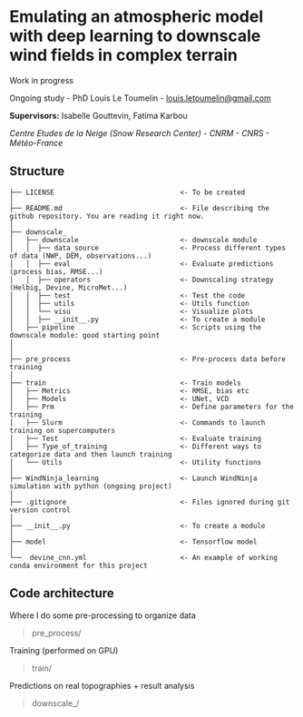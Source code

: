 # Emulating an atmospheric model with deep learning to downscale wind fields in complex terrain

Work in progress

Ongoing study - PhD Louis Le Toumelin - louis.letoumelin@gmail.com

**Supervisors:** Isabelle Gouttevin, Fatima Karbou

*Centre Etudes de la Neige (Snow Research Center) - CNRM - CNRS - Météo-France*


## Structure

```
├── LICENSE                               <- To be created
│
├── README.md                             <- File describing the github repository. You are reading it right now.
│
├── downscale_                            
│   ├── downscale                         <- downscale module
│   │  ├── data_source                    <- Process different types of data (NWP, DEM, observations...)
│   │  ├── eval                           <- Evaluate predictions (process bias, RMSE...)
│   │  ├── operators                      <- Downscaling strategy (Helbig, Devine, MicroMet...)
│   │  ├── test                           <- Test the code
│   │  ├── utils                          <- Utils function
│   │  └── visu                           <- Visualize plots
│   │  ├── __init__.py                    <- To create a module
│   ├── pipeline                          <- Scripts using the downscale module: good starting point
│
│
├── pre_process                           <- Pre-process data before training
│
├── train                                 <- Train models
│   ├── Metrics                           <- RMSE, bias etc
│   ├── Models                            <- UNet, VCD
│   ├── Prm                               <- Define parameters for the training
│   ├── Slurm                             <- Commands to launch training on supercomputers
│   ├── Test                              <- Evaluate training
│   ├── Type_of_training                  <- Different ways to categorize data and then launch training
│   └── Utils                             <- Utility functions
│
├── WindNinja_learning                    <- Launch WindNinja simulation with python (ongoing project)
│
├── .gitignore                            <- Files ignored during git version control
│
├── __init__.py                           <- To create a module
│
├── model                                 <- Tensorflow model
│
└──  devine_cnn.yml                       <- An example of working conda environment for this project
```


## Code architecture

Where I do some pre-processing to organize data
> pre_process/

Training (performed on GPU)

> train/

Predictions on real topographies + result analysis

> downscale_/

